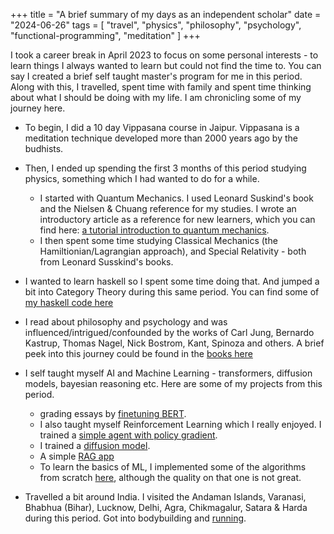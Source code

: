 +++
title = "A brief summary of my days as an independent scholar"
date = "2024-06-26"
tags = [
    "travel",
    "physics",
    "philosophy",
    "psychology",
    "functional-programming",
    "meditation"
]
+++

I took a career break in April 2023 to focus on some personal interests - to learn things I always wanted to learn but could not find the time to. You can say I created a brief self taught master's program for me in this period. Along with this, I travelled, spent time with family and spent time thinking about what I should be doing with my life. I am chronicling some of my journey here. 


- To begin, I did a 10 day Vippasana course in Jaipur. Vippasana is a meditation technique developed more than 2000 years ago by the budhists.

- Then, I ended up spending the first 3 months of this period studying physics, something which I had wanted to do for a while. 
    - I started with Quantum Mechanics. I used Leonard Suskind's book and the Nielsen & Chuang reference for my studies. I wrote an introductory article as a reference for new learners, which you can find here: [a tutorial introduction to quantum mechanics](https://drive.google.com/file/d/1A3AWtlZFWzz1Fal_W5_780zdtouJnDod/view?usp=sharing).
    - I then spent some time studying Classical Mechanics (the Hamiltionian/Lagrangian approach), and Special Relativity - both from Leonard Susskind's books.

- I  wanted to learn haskell so I spent some time doing that. And jumped a bit into Category Theory during this same period. You can find some of [my haskell code here](https://github.com/ketvector/haskell-practice)

- I read about philosophy and psychology and was influenced/intrigued/confounded by the works of Carl Jung, Bernardo Kastrup, Thomas Nagel, Nick Bostrom, Kant, Spinoza and others. A brief peek into this journey could be found in the [books here](https://ketvector.github.io/blog/some-books-i-have-read-with-very-short-reviews/)

- I self taught myself AI and Machine Learning - transformers, diffusion models, bayesian reasoning etc. Here are some of my projects from this period. 
   - grading essays by [finetuning BERT](https://github.com/ketvector/essay_grading). 
   - I also taught myself Reinforcement Learning which I really enjoyed. I trained a [simple agent with policy gradient](https://github.com/ketvector/rl).
   - I trained a [diffusion model](https://github.com/ketvector/diffusion).
   - A simple [RAG app](https://github.com/ketvector/talk2file)  
   - To learn the basics of ML, I implemented some of the algorithms from scratch [here](https://github.com/ketvector/ml-practice), although the quality on that one is not great.

- Travelled a bit around India. I visited the Andaman Islands, Varanasi, Bhabhua (Bihar), Lucknow, Delhi, Agra, Chikmagalur, Satara & Harda during this period. Got into bodybuilding and [running](https://ketvector.github.io/blog/10-thoughts-while-running/).  




